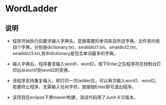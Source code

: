 # WordLadder
## 说明
- 程序开始执行后要求输入字典名，变换需要的单词来自所选字典。文件夹内有四个字典，分别是dictionary.txt、smalldict1.txt、smaldict2.txt、smalldict3.txt;其中dictionary是包含单词最多的字典。

- 输入字典后，程序要求输入word1、word2，按下Enter之后程序将在控制台打印出从word1到word2的变换。

- 该程序支持重复输入，即打印一次ladder后，可以再次输入word1、word2。若要终止程序，无需输入任何字符，直接按Enter即可退出程序。

- 该项目在eclipse下用maven构建，测试代码用了Junit 4.12版本。
